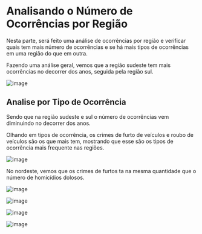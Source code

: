 ﻿# Analisando o Número de Ocorrências por Região

Nesta parte, será feito uma análise de ocorrências por região e verificar quais tem mais número de ocorrências e se há mais tipos de ocorrências em uma região do que em outra.

Fazendo uma análise geral, vemos que a região sudeste tem mais ocorrências no decorrer dos anos, seguida pela região sul.

![image](https://user-images.githubusercontent.com/39843884/193432498-51212624-46a3-4eed-ae9c-fa8fc522d920.png)

## Analise por Tipo de Ocorrência
Sendo que na região sudeste e sul o número de ocorrências vem diminuindo no decorrer dos anos.

Olhando em tipos de ocorrência, os crimes de furto de veículos e roubo de veículos são os que mais tem, mostrando que esse são os tipos de ocorrência mais frequente nas regiões. 

![image](https://user-images.githubusercontent.com/39843884/193432586-4963a488-6df6-49aa-957d-ab659559e668.png)

No nordeste, vemos que os crimes de furtos ta na mesma quantidade que o número de homicídios dolosos.

![image](https://user-images.githubusercontent.com/39843884/193432905-9e4be946-ca6f-4e87-afe7-44c11557d4e6.png)

![image](https://user-images.githubusercontent.com/39843884/193432916-082e2c35-d375-4da1-a696-e73a432705c9.png)

![image](https://user-images.githubusercontent.com/39843884/193432939-a4649561-3220-4444-ba10-ee2b653ba467.png)

![image](https://user-images.githubusercontent.com/39843884/193432951-76f2dcd0-838e-4f97-92d9-c475cd556d2d.png)

